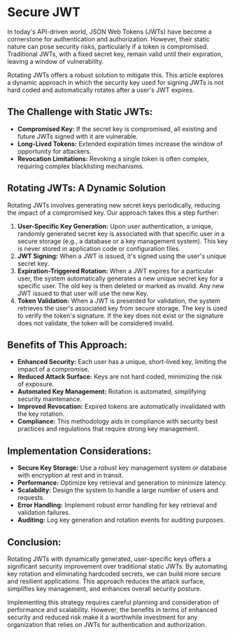 # **Secure JWT**

In today's API-driven world, JSON Web Tokens (JWTs) have become a cornerstone for authentication and authorization. However, their static nature can pose security risks, particularly if a token is compromised. Traditional JWTs, with a fixed secret key, remain valid until their expiration, leaving a window of vulnerability.

Rotating JWTs offers a robust solution to mitigate this. This article explores a dynamic approach in which the security key used for signing JWTs is not hard coded and automatically rotates after a user's JWT expires.

## **The Challenge with Static JWTs:**

- **Compromised Key:** If the secret key is compromised, all existing and future JWTs signed with it are vulnerable.
- **Long-Lived Tokens:** Extended expiration times increase the window of opportunity for attackers.
- **Revocation Limitations:** Revoking a single token is often complex, requiring complex blacklisting mechanisms.

## **Rotating JWTs: A Dynamic Solution**

Rotating JWTs involves generating new secret keys periodically, reducing the impact of a compromised key. Our approach takes this a step further:

1. **User-Specific Key Generation:** Upon user authentication, a unique, randomly generated secret key is associated with that specific user in a secure storage (e.g., a database or a key management system). This key is never stored in application code or configuration files.
2. **JWT Signing:** When a JWT is issued, it's signed using the user's unique secret key.
3. **Expiration-Triggered Rotation:** When a JWT expires for a particular user, the system automatically generates a new unique secret key for a specific user. The old key is then deleted or marked as invalid. Any new JWT issued to that user will use the new Key.
4. **Token Validation:** When a JWT is presented for validation, the system retrieves the user's associated key from secure storage. The key is used to verify the token's signature. If the key does not exist or the signature does not validate, the token will be considered invalid.

## **Benefits of This Approach:**

- **Enhanced Security:** Each user has a unique, short-lived key, limiting the impact of a compromise.
- **Reduced Attack Surface:** Keys are not hard coded, minimizing the risk of exposure.
- **Automated Key Management:** Rotation is automated, simplifying security maintenance.
- **Improved Revocation:** Expired tokens are automatically invalidated with the key rotation.
- **Compliance:** This methodology aids in compliance with security best practices and regulations that require strong key management.

## **Implementation Considerations:**

- **Secure Key Storage:** Use a robust key management system or database with encryption at rest and in transit.
- **Performance:** Optimize key retrieval and generation to minimize latency.
- **Scalability:** Design the system to handle a large number of users and requests.
- **Error Handling:** Implement robust error handling for key retrieval and validation failures.
- **Auditing:** Log key generation and rotation events for auditing purposes.

## **Conclusion:**

Rotating JWTs with dynamically generated, user-specific keys offers a significant security improvement over traditional static JWTs. By automating key rotation and eliminating hardcoded secrets, we can build more secure and resilient applications. This approach reduces the attack surface, simplifies key management, and enhances overall security posture.

Implementing this strategy requires careful planning and consideration of performance and scalability. However, the benefits in terms of enhanced security and reduced risk make it a worthwhile investment for any organization that relies on JWTs for authentication and authorization.
